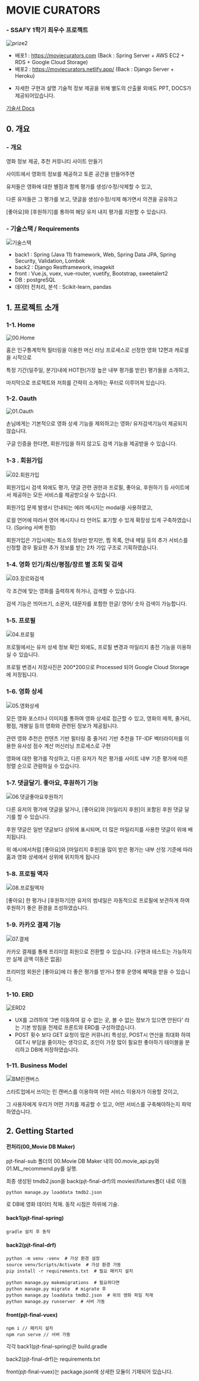 # MOVIE CURATORS

### - SSAFY 1학기 최우수 프로젝트

![prize2](README.assets/prize2.jpg)

- 배포1 : https://moviecurators.com (Back : Spring Server + AWS EC2 + RDS + Google Cloud Storage)
- 배포2 : https://moviecurators.netlify.app/ (Back : Django Server + Heroku)

* 자세한 구현과 설명 기술적 정보 제공을 위해 별도의 산출물 외에도 PPT, DOCS가 제공되어있습니다.

[기술서 Docs](pjt-final-sub/01.기술서)

## 0. 개요

### - 개요

영화 정보 제공, 추천 커뮤니티 사이트 만들기

사이트에서 영화의 정보를 제공하고 토론 공간을 만들어주면 

유저들은 영화에 대한 별점과 함께 평가를 생성/수정/삭제할 수 있고,

다른 유저들은 그 평가를 보고, 댓글을 생성/수정/삭제 해가면서 의견을 공유하고

[좋아요]와 [후원하기]를 통하여 해당 유저 내지 평가를 지원할 수 있습니다.



### - 기술스택 / Requirements

![기술스택](README.assets/기술스택.jpg)

- back1 : Spring (Java 11) framework, Web, Spring Data JPA, Spring Security, Validation, Lombok
- back2 : Django Restframework, imagekit
- front : Vue.js, vuex, vue-router, vuetify, Bootstrap, sweetalert2
- DB : postgreSQL
- 데이터 전처리, 분석 : Scikit-learn, pandas



## 1. 프로젝트 소개

### 1-1. Home

![00.Home](README.assets/00.Home.gif)

홈은 인구통계학적 필터링을 이용한 머신 러닝 프로세스로 선정한 영화 12편과 캐로셀을 시작으로

특정 기간(일주일, 분기)내에 HOT한(가장 높은 내부 평가를 받은) 평가들을 소개하고,

마지막으로 프로젝트와 저희를 간략히 소개하는 푸터로 이루어져 있습니다.



### 1-2. Oauth

![01.Oauth](README.assets/01.Oauth.gif)

손님에게는 기본적으로 영화 상세 기능을 제외하고는 영화/ 유저검색기능이 제공되지 않습니다.

구글 인증을 한다면, 회원가입을 하지 않고도 검색 기능을 제공받을 수 있습니다.



### 1-3 . 회원가입

![02.회원가입](README.assets/02.회원가입.gif)

회원가입시 검색 외에도 평가, 댓글 관련 권한과 프로필, 좋아요, 후원하기 등 사이트에서 제공하는 모든 서비스를 제공받으실 수 있습니다.

회원가입 문제 발생시 안내되는 에러 메시지는 modal을 사용하였고,

로컬 언어에 따라서 영어 메시지나 타 언어도 표기할 수 있게 확장성 있게 구축하였습니다. (Spring 서버 한정)

회원가입은 가입시에는 최소의 정보만 받지만, 찜 목록, 안내 메일 등의 추가 서비스를 신청할 경우 필요한 추가 정보를 받는 2차 가입 구조로 기획하였습니다.



### 1-4. 영화 인기/최신/평점/장르 별 조회 및 검색

![03.장르와검색](README.assets/03.장르와검색.gif)

각 조건에 맞는 영화를 출력하게 하거나, 검색할 수 있습니다.

검색 기능은 띄어쓰기, 소문자, 대문자를 포함한 한글/ 영어/ 숫자 검색이 가능합니다.



### 1-5. 프로필

![04.프로필](README.assets/04.프로필.gif)

프로필에서는 유저 상세 정보 확인 외에도, 프로필 변경과 마일리지 충전 기능을 이용하실 수 있습니다.

프로필 변경시 저장사진은 200*200으로 Processed 되어 Google Cloud Storage에 저장됩니다.



### 1-6. 영화 상세

![05.영화상세](README.assets/05.영화상세.gif)

모든 영화 포스터나 이미지를 통하여 영화 상세로 접근할 수 있고, 영화의 제목, 줄거리, 평점, 개봉일 등의 영화와 관련된 정보가 제공됩니다.

관련 영화 추천은 컨텐츠 기반 필터링 중 줄거리 기반 추천을 TF-IDF 벡터라이저를 이용한 유사성 점수 계산 머신러닝 프로세스로 구현

영화에 대한 평가를 작성하고, 다른 유저가 적은 평가를 사이트 내부 기준 평가에 따른 정렬 순으로 관람하실 수 있습니다.



### 1-7. 댓글달기. 좋아요, 후원하기 기능

![06.댓글좋아요후원하기](README.assets/06.댓글좋아요후원하기.gif)

다른 유저의 평가에 댓글을 달거나, [좋아요]와 [마일리지 후원]이 포함된 후원 댓글 달기를 할 수 있습니다.

후원 댓글은 일반 댓글보다 상위에 표시되며, 더 많은 마일리지를 사용한 댓글이 위에 배치됩니다.

위 예시에서처럼 [좋아요]와 [마일리지 후원]을 많이 받은 평가는 내부 산정 기준에 따라 홈과 영화 상세에서 상위에 위치하게 됩니다



### 1-8. 프로필 액자

![08.프로필액자](README.assets/08.프로필액자.gif)

[좋아요] 한 평가나 [후원하기]한 유저의 썸네일은 자동적으로 프로필에 보관하게 하여 후원하기 좋은 환경을 조성하였습니다.



### 1-9. 카카오 결제 기능

![07.결제](README.assets/07.결제.gif)

카카오 결제를 통해 프리미엄 회원으로 전환할 수 있습니다. (구현과 테스트는 가능하지만 실제 금액 이동은 없음)

프리미엄 회원은 [좋아요]에 더 좋은 평가를 받거나 향후 운영에 혜택을 받을 수 있습니다.



### 1-10. ERD

![ERD2](README.assets/ERD2.jpg)

- UX를 고려하여 '3번 이동하여 갈 수 없는 곳, 볼 수 없는 정보가 있으면 안된다' 라는 기본 방침을 전제로 프론트와 ERD를 구성하였습니다.
- POST 횟수 보다 GET 요청이 많은 커뮤니티 특성상, POST시 연산을 최대화 하여 GET시 부담을 줄이자는 생각으로, 조인이 가장 많이 필요한 좋아하기 테이블을 분리하고 DB에 저장하였습니다.



### 1-11. Business Model

![BM린캔버스](README.assets/BM린캔버스.jpg)

스타트업에서 쓰이는 린 캔버스를 이용하여 어떤 서비스 이용자가 이용할 것이고,

그 사용자에게 우리가 어떤 가치를 제공할 수 있고, 어떤 서비스를 구축해야하는지 파악하였습니다.



## 2. Getting Started

#### 전처리(00_Movie DB Maker)

pjt-final-sub 폴더의 00.Movie DB Maker 내의 00.movie_api.py와 01.ML_recommend.py를 실행.

최종 생성된 tmdb2.json을 back(pjt-final-drf)의 movies\fixtures폴더 내로 이동

```
python manage.py loaddata tmdb2.json
```

로 DB에 영화 데이터 적재. 동작 시점은 하위에 기술.



#### back1(pjt-final-spring)

```
gradle 설치 후 동작
```

#### back2(pjt-final-drf)

```
python -m venv -venv  # 가상 환경 설정
source venv/Scripts/Activate  # 가상 환경 가동
pip install -r requirements.txt  # 필요 패키지 설치

python manage.py makemigrations  # 필요하다면
python manage.py migrate  # migrate 후
python manage.py loaddata tmdb2.json  # 위의 영화 파일 적재
python manage.py runserver  # 서버 가동
```

#### front(pjt-final-vuex)

```
npm i // 패키지 설치
npm run serve // 서버 가동
```

각각 back1(pjt-final-spring)은 build.gradle

back2(pjt-final-drf)는 requirements.txt

front(pjt-final-vuex)는 package.json에 상세한 모듈이 기재되어 있습니다.

